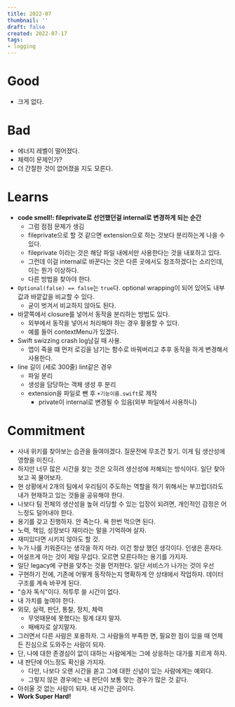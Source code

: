 ```yaml
---
title: 2022-07
thumbnail: ''
draft: false
created: 2022-07-17
tags:
- logging
---
```


# Good

* 크게 없다.

# Bad

* 에너지 레벨이 떨어졌다.
* 체력이 문제인가?
* 더 간절한 것이 없어졌을 지도 모른다.

# Learns

* **code smell!: fileprivate로 선언했던걸 internal로 변경하게 되는 순간**
  * 그럼 점점 문제가 생김
  * fileprivate으로 할 것 같으면 extension으로 하는 것보다 분리하는게 나을 수 있다.
  * fileprivate 이라는 것은 해당 파일 내에서만 사용한다는 것을 내포하고 있다.
  * 그런데 이걸 internal로 바꾼다는 것은 다른 곳에서도 참조하겠다는 소리인데, 이는 뭔가 이상하다.
  * 다른 방법을 찾아야 한다.
* `Optional(false) == false`는 `true`다. optional wrapping이 되어 있어도 내부 값과 바깥값을 비교할 수 있다.
  * 굳이 벗겨서 비교하지 않아도 된다.
* 바깥쪽에서 closure를 넣어서 동작을 분리하는 방법도 있다.
  * 외부에서 동작을 넣어서 처리해야 하는 경우 활용할 수 있다.
  * 예를 들어 contextMenu가 있겠다.
* Swift swizzing crash log남길 때 사용.
  * 앱이 죽을 떄 먼저 로깅을 남기는 함수로 바꿔버리고 추후 동작을 하게 변경해서 사용한다.
* line 길이 (세로 300줄) lint같은 경우
  * 파일 분리 
  * 생성을 담당하는 객체 생성 후 분리
  * extension을 파일로 뺀 후 `+기능이름.swift`로 제작
    * private이 internal로 변경될 수 있음(외부 파일에서 사용하니)

# Commitment

* 사내 위키를 찾아보는 습관을 들여야겠다. 질문전에 무조건 찾기. 이게 팀 생산성에 영향을 미친다.
* 하지만 너무 많은 시간을 찾는 것은 오히려 생산성에 저해되는 방식이다. 일단 찾아보고 꼭 물어보자.
* 현 상황에서 2개의 팀에서 우리팀이 주도하는 역할을 하기 위해서는 부끄럽더라도 내가 현재하고 있는 것들을 공유해야 한다.
* 나보다 팀 전체의 생산성을 높혀 리딩할 수 있는 입장이 되려면, 개인적인 감정은 어느정도 덜어내야 한다.
* 용기를 갖고 진행하자. 안 죽는다. 욕 한번 먹으면 된다.
* 노력, 책임, 성장보다 재미라는 말을 기억하며 살자.
* 재미있다면 시키지 않아도 할 것.
* 누가 나를 키워준다는 생각을 하지 마라. 이건 항상 했던 생각이다. 인생은 혼자다.
* 어설프게 아는 것이 제일 무섭다. 모르면 모른다하는 용기를 가지자.
* 일단 legacy에 구현을 맞추는 것을 먼저한다. 일단 서비스가 나가는 것이 우선
* 구현하기 전에, 기존에 어떻게 동작하는지 명확하게 안 상태에서 작업하자. 데이터 구조를 계속 바꾸게 된다.
* "승자 독식"이다. 허투루 쓸 시간이 없다.
* 내 가치를 높여야 한다. 
* 외모, 실력, 판단, 통찰, 정치, 체력
  * 무엇때문에 못했다는 핑계 대지 말자.
  * 패배자로 살지말자.
* 그러면서 다른 사람은 포용하자. 그 사람들의 부족한 면, 필요한 점이 있을 때 언제든 진심으로 도와주는 사람이 되자.
* 단, 나에 대한 존경심이 없이 대하는 사람에게는 그에 상응하는 대가를 치르게 하자.
* 내 판단에 어느정도 확신을 가지자.
  * 다만, 나보다 오랜 시간을 쏟고 그에 대한 신념이 있는 사람에게는 예외다.
  * 그렇지 않은 경우에는 내 판단이 보통 맞는 경우가 많은 것 같다.
* 아쉬울 것 없는 사람이 되자. 내 시간은 금이다.
* **Work Super Hard!**
